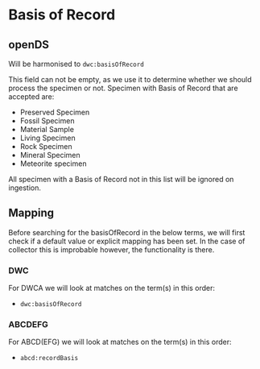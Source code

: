 # Basis of Record

## openDS
Will be harmonised to `dwc:basisOfRecord`

This field can not be empty, as we use it to determine whether we should process the specimen or not.
Specimen with Basis of Record that are accepted are:
- Preserved Specimen
- Fossil Specimen
- Material Sample
- Living Specimen
- Rock Specimen
- Mineral Specimen
- Meteorite specimen

All specimen with a Basis of Record not in this list will be ignored on ingestion.

## Mapping
Before searching for the basisOfRecord in the below terms, we will first check if a default value or explicit mapping has been set.
In the case of collector this is improbable however, the functionality is there.

### DWC
For DWCA we will look at matches on the term(s) in this order:
- `dwc:basisOfRecord`


### ABCDEFG
For ABCD(EFG) we will look at matches on the term(s) in this order:
- `abcd:recordBasis`
